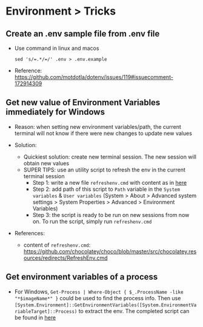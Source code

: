 # Environment > Tricks

## Create an .env sample file from .env file
- Use command in linux and macos
    ```
    sed 's/=.*/=/' .env > .env.example
    ```
- Reference: https://github.com/motdotla/dotenv/issues/119#issuecomment-172914309

## Get new value of Environment Variables immediately for Windows
- Reason: when setting new environment variables/path, the current terminal will not know if there were new changes to update new values
- Solution: 
    - Quickiest solution: create new terminal session. The new session will obtain new values
    - SUPER TIPS: use an utility script to refresh the env in the current terminal session
        - Step 1: write a new file `refreshenv.cmd` with content as in [here](./scripts/refreshenv.cmd)
        - Step 2: add path of this script to `Path` variable in the `System variables` & `User variables` (System > About > Advanced system settings > System Properties > Advanced > Environment Variables)
        - Step 3: the script is ready to be run on new sessions from now on. To run the script, simply run `refreshenv.cmd`

- References: 
    - content of `refreshenv.cmd`: https://github.com/chocolatey/choco/blob/master/src/chocolatey.resources/redirects/RefreshEnv.cmd

## Get environment variables of a process
- For Windows, `Get-Process | Where-Object { $_.ProcessName -like "*$imageName*" }` could be used to find the process info. Then use `[System.Environment]::GetEnvironmentVariables([System.EnvironmentVariableTarget]::Process)` to extract the env. The completed script can be found in [here](./scripts/get_env.ps1)